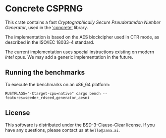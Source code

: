 # Concrete CSPRNG

This crate contains a fast *Cryptographically Secure Pseudoramdon Number Generator*, used in the
['concrete'](https://crates.io/crates/concrete) library.

The implementation is based on the AES blockcipher used in CTR mode, as described in the ISO/IEC
18033-4 standard.

The current implementation uses special instructions existing on modern *intel* cpus. We may add a
generic implementation in the future.

## Running the benchmarks

To execute the benchmarks on an x86_64 platform:
```shell
RUSTFLAGS="-Ctarget-cpu=native" cargo bench --features=seeder_rdseed,generator_aesni 
```

## License

This software is distributed under the BSD-3-Clause-Clear license. If you have any questions,
please contact us at `hello@zama.ai`.
